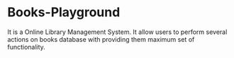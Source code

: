 # Books-Playground
It is a Online Library Management System. It allow users to perform several actions on books database with providing them maximum set of functionality.

